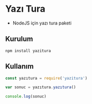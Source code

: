 # Yazı Tura

* NodeJS için yazı tura paketi

## Kurulum

```
npm install yazitura
```

## Kullanım

```javascript
const yazıtura = require('yazitura')

var sonuc = yazıtura.yazıtura()

console.log(sonuc)

```

